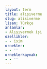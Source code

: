 ```yaml
---
layout: term
title: alışıverme
slug: alisiverme
lisan: Türkçe
anlamlar:
- Alışıvermek işi
ozellikler:
- - isim
ornekler:
- - ''
orneklerkaynak:
- - ''
---
```

